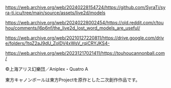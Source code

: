 https://web.archive.org/web/20240228154724/https://github.com/SyraTi/syra-ti.icu/tree/main/source/assets/live2d/models

https://web.archive.org/web/20240228002454/https://old.reddit.com/r/touhou/comments/l6p6nf/the_live2d_lost_word_models_are_useful/

https://web.archive.org/web/20210127220811/https://drive.google.com/drive/folders/1tqZ2aJ9dU_ZolDV4xWsV_rqiCRYJKS4-

https://web.archive.org/web/20231217021411/https://touhoucannonball.com/

©上海アリス幻樂団／Aniplex・Quatro A

東方キャノンボールは東方Projectを原作とした二次創作作品です。

